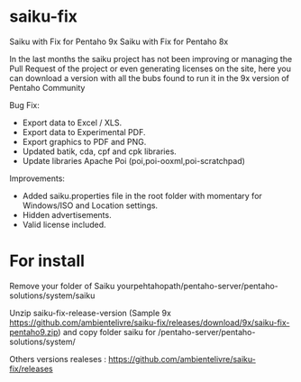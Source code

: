 # saiku-fix
Saiku with Fix for Pentaho 9x
Saiku with Fix for Pentaho 8x

In the last months the saiku project has not been improving or managing the Pull Request of the project or even generating licenses on the site, here you can download a version with all the bubs found to run it in the 9x version of Pentaho Community

Bug Fix:
- Export data to Excel / XLS.
- Export data to Experimental PDF.
- Export graphics to PDF and PNG.
- Updated batik, cda, cpf and cpk libraries.
- Update libraries Apache Poi (poi,poi-ooxml,poi-scratchpad)    

Improvements:
- Added saiku.properties file in the root folder with momentary for Windows/ISO and Location settings.
- Hidden advertisements.
- Valid license included. 

# For install

Remove your folder of Saiku  yourpehtahopath/pentaho-server/pentaho-solutions/system/saiku
  
Unzip saiku-fix-release-version (Sample 9x https://github.com/ambientelivre/saiku-fix/releases/download/9x/saiku-fix-pentaho9.zip) and copy folder saiku for <yourpehtahopath>/pentaho-server/pentaho-solutions/system/

Others versions realeses : https://github.com/ambientelivre/saiku-fix/releases
